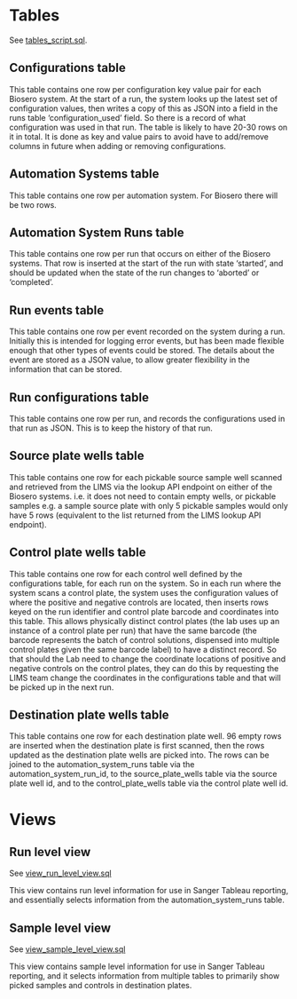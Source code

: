 # Tables
See [tables_script.sql](tables_script.sql).

## Configurations table
This table contains one row per configuration key value pair for each Biosero system. At the start of a run, the system looks up the latest set of configuration values, then writes a copy of this as JSON into a field in the runs table ‘configuration_used’ field. So there is a record of what configuration was used in that run. The table is likely to have 20-30 rows on it in total. It is done as key and value pairs to avoid have to add/remove columns in future when adding or removing configurations.

## Automation Systems table
This table contains one row per automation system. For Biosero there will be two rows.

## Automation System Runs table
This table contains one row per run that occurs on either of the Biosero systems. That row is inserted at the start of the run with state ‘started’, and should be updated when the state of the run changes to ‘aborted’ or ‘completed’.

## Run events table
This table contains one row per event recorded on the system during a run. Initially this is intended for logging error events, but has been made flexible enough that other types of events could be stored. The details about the event are stored as a JSON value, to allow greater flexibility in the information that can be stored.

## Run configurations table
This table contains one row per run, and records the configurations used in that run as JSON. This is to keep the history of that run.

## Source plate wells table
This table contains one row for each pickable source sample well scanned and retrieved from the LIMS via the lookup API endpoint on either of the Biosero systems. i.e. it does not need to contain empty wells, or pickable samples e.g. a sample source plate with only 5 pickable samples would only have 5 rows (equivalent to the list returned from the LIMS lookup API endpoint).

## Control plate wells table
This table contains one row for each control well defined by the configurations table, for each run on the system. So in each run where the system scans a control plate, the system uses the configuration values of where the positive and negative controls are located, then inserts rows keyed on the run identifier and control plate barcode and coordinates into this table.
This allows physically distinct control plates (the lab uses up an instance of a control plate per run) that have the same barcode (the barcode represents the batch of control solutions, dispensed into multiple control plates given the same barcode label) to have a distinct record. So that should the Lab need to change the coordinate locations of positive and negative controls on the control plates, they can do this by requesting the LIMS team change the coordinates in the configurations table and that will be picked up in the next run.

## Destination plate wells table
This table contains one row for each destination plate well. 96 empty rows are inserted when the destination plate is first scanned, then the rows updated as the destination plate wells are picked into. The rows can be joined to the automation_system_runs table via the automation_system_run_id, to the source_plate_wells table via the source plate well id, and to the control_plate_wells table via the control plate well id.

# Views

## Run level view
See [view_run_level_view.sql](view_run_level_view.sql)

This view contains run level information for use in Sanger Tableau reporting, and essentially selects information from the automation_system_runs table.

## Sample level view
See [view_sample_level_view.sql](view_sample_level_view.sql)

This view contains sample level information for use in Sanger Tableau reporting, and it selects information from multiple tables to primarily show picked samples and controls in destination plates.
